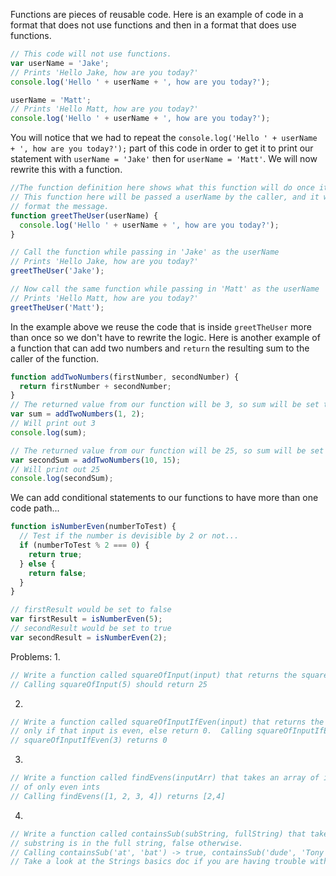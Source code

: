 Functions are pieces of reusable code.  Here is an example of code in a format that does not use functions and then in a format that does use functions.
```javascript
// This code will not use functions.
var userName = 'Jake';
// Prints 'Hello Jake, how are you today?'
console.log('Hello ' + userName + ', how are you today?');

userName = 'Matt';
// Prints 'Hello Matt, how are you today?'
console.log('Hello ' + userName + ', how are you today?');
```

You will notice that we had to repeat the `console.log('Hello ' + userName + ', how are you today?');` part of this code in order
to get it to print our statement with `userName = 'Jake'` then for `userName = 'Matt'`.  We will now rewrite this with a function.

```javascript
//The function definition here shows what this function will do once it is called.
// This function here will be passed a userName by the caller, and it will be used to
// format the message.
function greetTheUser(userName) {
  console.log('Hello ' + userName + ', how are you today?');
}

// Call the function while passing in 'Jake' as the userName
// Prints 'Hello Jake, how are you today?'
greetTheUser('Jake');

// Now call the same function while passing in 'Matt' as the userName
// Prints 'Hello Matt, how are you today?'
greetTheUser('Matt');
```

In the example above we reuse the code that is inside `greetTheUser` more than once so we don't have to rewrite the logic.
Here is another example of a function that can add two numbers and `return` the resulting sum to the caller of the function.

```javascript
function addTwoNumbers(firstNumber, secondNumber) {
  return firstNumber + secondNumber;
}
// The returned value from our function will be 3, so sum will be set to 3 here
var sum = addTwoNumbers(1, 2);
// Will print out 3
console.log(sum);

// The returned value from our function will be 25, so sum will be set to 25 here
var secondSum = addTwoNumbers(10, 15);
// Will print out 25
console.log(secondSum);
```

We can add conditional statements to our functions to have more than one code path...
```javascript
function isNumberEven(numberToTest) {
  // Test if the number is devisible by 2 or not...
  if (numberToTest % 2 === 0) {
    return true;
  } else {
    return false;
  }
}

// firstResult would be set to false
var firstResult = isNumberEven(5);
// secondResult would be set to true
var secondResult = isNumberEven(2);
```

Problems:
1.
```javascript
// Write a function called squareOfInput(input) that returns the square of the input.
// Calling squareOfInput(5) should return 25
```
2.
```javascript
// Write a function called squareOfInputIfEven(input) that returns the square of the input
// only if that input is even, else return 0.  Calling squareOfInputIfEven(2) returns 4
// squareOfInputIfEven(3) returns 0
```
3.
```javascript
// Write a function called findEvens(inputArr) that takes an array of ints and returns an array
// of only even ints
// Calling findEvens([1, 2, 3, 4]) returns [2,4]
```
4.
```javascript
// Write a function called containsSub(subString, fullString) that takes two strings and returns true if the
// substring is in the full string, false otherwise.
// Calling containsSub('at', 'bat') -> true, containsSub('dude', 'Tony Nardi') -> false
// Take a look at the Strings basics doc if you are having trouble with this problem.
```